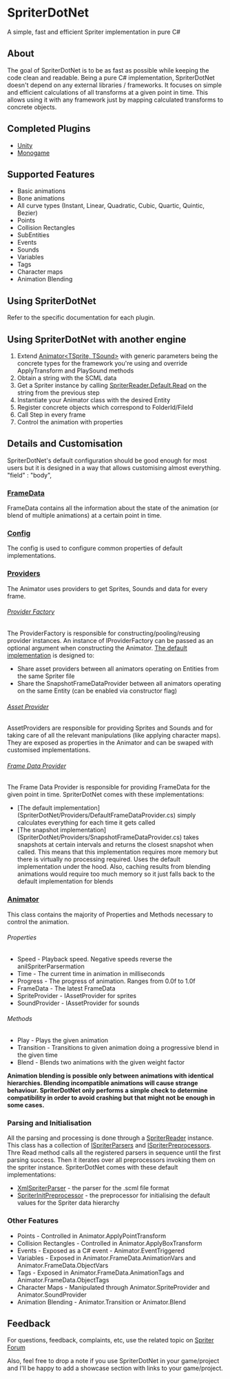# SpriterDotNet
A simple, fast and efficient Spriter implementation in pure C#

## About
The goal of SpriterDotNet is to be as fast as possible while keeping the code clean and readable. 
Being a pure C# implementation, SpriterDotNet doesn't depend on any external libraries / frameworks. It focuses on simple and efficient calculations of all transforms at a given point in time. This allows using it with any framework just by mapping calculated transforms to concrete objects.

## Completed Plugins
* [Unity](SpriterDotNet.Unity)
* [Monogame](SpriterDotNet.MonoGame)

## Supported Features
* Basic animations
* Bone animations
* All curve types (Instant, Linear, Quadratic, Cubic, Quartic, Quintic, Bezier)
* Points
* Collision Rectangles
* SubEntities
* Events
* Sounds
* Variables
* Tags
* Character maps
* Animation Blending

## Using SpriterDotNet
Refer to the specific documentation for each plugin.

## Using SpriterDotNet with another engine
1. Extend [Animator<TSprite, TSound>](SpriterDotNet/Animator.cs) with generic parameters being the concrete types for the framework you're using and override ApplyTransform and PlaySound methods
2. Obtain a string with the SCML data
3. Get a Spriter instance by calling [SpriterReader.Default.Read](SpriterDotNet/SpriterReader.cs) on the string from the previous step
4. Instantiate your Animator class with the desired Entity
5. Register concrete objects which correspond to FolderId/FileId
6. Call Step in every frame
7. Control the animation with properties

## Details and Customisation
SpriterDotNet's default configuration should be good enough for most users but it is designed in a way that allows customising almost everything.
"field" : "body",
### [FrameData](SpriterDotNet/FrameData.cs)
FrameData contains all the information about the state of the animation (or blend of multiple animations) at a certain point in time.

### [Config](SpriterDotNet/Config.cs)
The config is used to configure common properties of default implementations.

### [Providers](SpriterDotNet/Providers)
The Animator uses providers to get Sprites, Sounds and data for every frame.

###### [Provider Factory](SpriterDotNet/IProviderFactory.cs)
The ProviderFactory is responsible for constructing/pooling/reusing provider instances. An instance of IProviderFactory can be passed as an optional argument when constructing the Animator.
[The default implementation](SpriterDotNet/Providers/DefaultProviderFactory.cs) is designed to:
* Share asset providers between all animators operating on Entities from the same Spriter file
* Share the SnapshotFrameDataProvider between all animators operating on the same Entity (can be enabled via constructor flag)

###### [Asset Provider](SpriterDotNet/IAssetProvider.cs)
AssetProviders are responsible for providing Sprites and Sounds and for taking care of all the relevant manipulations (like applying character maps).
They are exposed as properties in the Animator and can be swaped with customised implementations.

###### [Frame Data Provider](SpriterDotNet/IFrameDataProvider.cs)
The Frame Data Provider is responsible for providing FrameData for the given point in time. SpriterDotNet comes with these implementations:
* [The default implementation] (SpriterDotNet/Providers/DefaultFrameDataProvider.cs) simply calculates everything for each time it gets called
* [The snapshot implementation] (SpriterDotNet/Providers/SnapshotFrameDataProvider.cs) takes snapshots at certain intervals and returns the closest snapshot when called. This means that this implementation requires more memory but there is virtually no processing required. Uses the default implementation under the hood. Also, caching results from blending animations would require too much memory so it just falls back to the default implementation for blends

### [Animator](SpriterDotNet/Animator.cs)
This class contains the majority of Properties and Methods necessary to control the animation.

###### Properties
* Speed - Playback speed. Negative speeds reverse the aniISpriterParsermation
* Time - The current time in animation in milliseconds
* Progress - The progress of animation. Ranges from 0.0f to 1.0f
* FrameData - The latest FrameData
* SpriteProvider - IAssetProvider for sprites
* SoundProvider - IAssetProvider for sounds

######  Methods
* Play - Plays the given animation
* Transition - Transitions to given animation doing a progressive blend in the given time
* Blend - Blends two animations with the given weight factor

**Animation blending is possible only between animations with identical hierarchies. Blending incompatible animations will cause strange behaviour. SpriterDotNet only performs a simple check to determine compatibility in order to avoid crashing but that might not be enough in some cases.**

### Parsing and Initialisation
All the parsing and processing is done through a [SpriterReader](SpriterDotNet/SpriterReader.cs) instance. This class has a collection of [ISpriterParsers](SpriterDotNet/ISpriterParser.cs) and [ISpriterPreprocessors](SpriterDotNet/ISpriterPreprocessor.cs). Thre Read method calls all the registered parsers in sequence until the first parsing success. Then it iterates over all preprocessors invoking them on the spriter instance. SpriterDotNet comes with these default implementations:
* [XmlSpriterParser](SpriterDotNet/Parsers/XmlSpriterParser.cs) - the parser for the .scml file format
* [SpriterInitPreprocessor](SpriterDotNet/Preprocessors/SpriterInitPreprocessor.cs) - the preprocessor for initialising the default values for the Spriter data hierarchy

### Other Features
* Points - Controlled in Animator.ApplyPointTransform
* Collision Rectangles - Controlled in Animator.ApplyBoxTransform
* Events - Exposed as a C# event - Animator.EventTriggered
* Variables - Exposed in Animator.FrameData.AnimationVars and Animator.FrameData.ObjectVars
* Tags - Exposed in Animator.FrameData.AnimationTags and Animator.FrameData.ObjectTags
* Character Maps - Manipulated through Animator.SpriteProvider and Animator.SoundProvider
* Animation Blending - Animator.Transition or Animator.Blend

## Feedback
For questions, feedback, complaints, etc, use the related topic on [Spriter Forum](http://brashmonkey.com/forum/index.php?/topic/4166-spriterdotnet-an-implementation-for-all-c-frameworks/)

Also, feel free to drop a note if you use SpriterDotNet in your game/project and I'll be happy to add a showcase section with links to your game/project.
